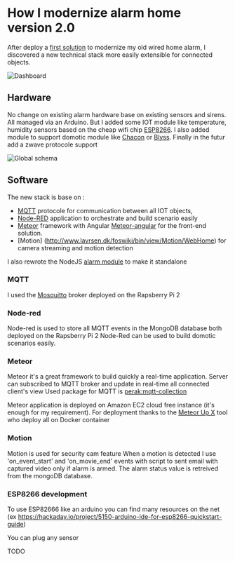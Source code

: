 # How I modernize alarm home version 2.0

After deploy a [first solution](https://github.com/ndywicki/hal9000) to modernize my old wired home alarm, I discovered a new technical stack more easily extensible for connected objects.

![Dashboard](https://cloud.githubusercontent.com/assets/1721344/12309412/dc6b9040-ba4a-11e5-8db1-079da269369b.png)

## Hardware

No change on existing alarm hardware base on existing sensors and sirens. All managed via an Arduino.
But I added some IOT module like temperature, humidity sensors based on the cheap wifi chip [ESP8266](http://www.esp8266.com/).
I also added module to support domotic module like [Chacon](http://www.chacon.be/index.php/faqs/domotique.html) or [Blyss](http://www.castorama.fr/store/pages/blyss-domotique-blyssbox.html). Finally in the futur add a zwave protocole support

![Global schema](https://cloud.githubusercontent.com/assets/1721344/12309549/984510a2-ba4b-11e5-84da-02882eb72d33.png)

## Software

The new stack is base on :
  - [MQTT](http://mqtt.org/) protocole for communication between all IOT objects,
  - [Node-RED](http://nodered.org/) application to orchestrate and build scenario easily
  - [Meteor](https://www.meteor.com/) framework with Angular [Meteor-angular](http://www.angular-meteor.com/) for the front-end solution.
  - [Motion] (http://www.lavrsen.dk/foswiki/bin/view/Motion/WebHome) for camera streaming and motion detection

 
I also rewrote the NodeJS [alarm module](https://github.com/ndywicki/hal9000-alarm) to make it standalone

  
### MQTT

I used the [Mosquitto](http://mosquitto.org/) broker deployed on the Rapsberry Pi 2

### Node-red

Node-red is used to store all MQTT events in the MongoDB database both deployed on the Rapsberry Pi 2
Node-Red can be used to build domotic scenarios easily.

### Meteor

Meteor it's a great framework to build quickly a real-time application.
Server can subscribed to MQTT broker and update in real-time all connected client's view
Used package for MQTT is [perak:mqtt-collection](https://github.com/perak/meteor-mqtt-collection/)


Meteor application is deployed on Amazon EC2 cloud free instance (it's enough for my requirement).
For deployment thanks to the [Meteor Up X](https://github.com/arunoda/meteor-up/tree/mupx) tool who deploy all on Docker container

### Motion

Motion is used for security cam feature
When a motion is detected I use 'on_event_start' and 'on_movie_end' events with script to sent email with captured video only if alarm is armed.
The alarm status value is retreived from the mongoDB database.

### ESP8266 development

To use ESP82666 like an arduino you can find many resources on the net (ex https://hackaday.io/project/5150-arduino-ide-for-esp8266-quickstart-guide)

You can plug any sensor

TODO
